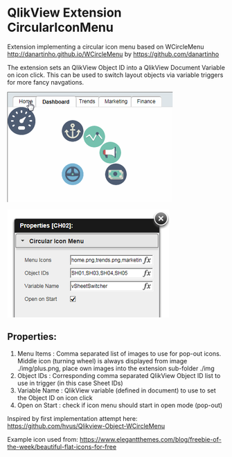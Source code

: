 QlikView Extension CircularIconMenu
===================================

Extension implementing a circular icon menu based on WCircleMenu http://danartinho.github.io/WCircleMenu by https://github.com/danartinho

The extension sets an QlikView Object ID into a QlikView Document Variable on icon click. This can be used to switch layout objects via variable triggers for more fancy navgations.

![QlikView Extension CircularIconMenu](CircularIconMenu.gif)

![QlikView Extension CircularIconMenu](properties.PNG)

Properties:
-----------
1. Menu Items : Comma separated list of images to use for pop-out icons. Middle icon (turning wheel) is always displayed from image ./img/plus.png, place own images into the extension sub-folder ./img
2. Object IDs : Corresponding comma separated QlikView Object ID list to use in trigger (in this case Sheet IDs)
3. Variable Name : QlikView variable (defined in document) to use to set the Object ID on icon click
4. Open on Start : check if icon menu should start in open mode (pop-out)

Inspired by first implementation attempt here: https://github.com/hvus/Qlikview-Object-WCircleMenu

Example icon used from: https://www.elegantthemes.com/blog/freebie-of-the-week/beautiful-flat-icons-for-free